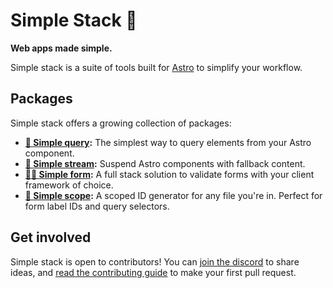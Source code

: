 # Simple Stack 🌱

**Web apps made simple.**

Simple stack is a suite of tools built for [Astro](https://astro.build) to simplify your workflow.

## Packages

Simple stack offers a growing collection of packages:

- **[🔎 Simple query](/query):** The simplest way to query elements from your Astro component.
- **[🌊 Simple stream](/stream):** Suspend Astro components with fallback content.
- **[🧘‍♂️ Simple form](/form):** A full stack solution to validate forms with your client framework of choice.
- **[🔎 Simple scope](/scope):** A scoped ID generator for any file you're in. Perfect for form label IDs and query selectors.

## Get involved

Simple stack is open to contributors! You can [join the discord](https://wtw.dev/chat) to share ideas, and [read the contributing guide](https://github.com/bholmesdev/simple-stack/blob/main/CONTRIBUTING.md) to make your first pull request.
